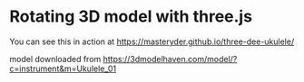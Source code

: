 # Rotating 3D model with three.js

You can see this in action at https://masteryder.github.io/three-dee-ukulele/

model downloaded from https://3dmodelhaven.com/model/?c=instrument&m=Ukulele_01

